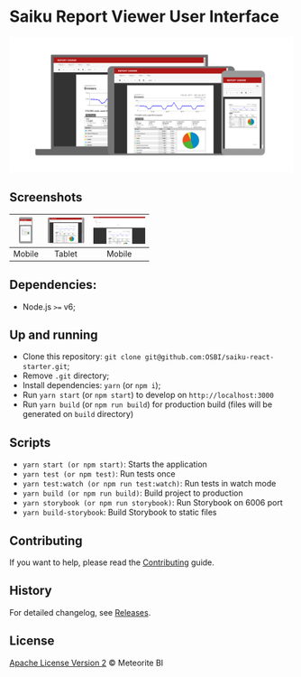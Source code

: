 # Saiku Report Viewer User Interface

![](./screenshots/demo-all.png)

## Screenshots

| <img height="48" src="./screenshots/demo-mobile.png"> | <img height="48" src="./screenshots/demo-tablet.png"> | <img height="48" src="./screenshots/demo-desktop.png"> |
| :---: | :---: | :---: |
| Mobile | Tablet | Mobile |

## Dependencies:

- Node.js `>=` v6;

## Up and running

- Clone this repository: `git clone git@github.com:OSBI/saiku-react-starter.git`;
- Remove `.git` directory;
- Install dependencies: `yarn` (or `npm i`);
- Run `yarn start` (or `npm start`) to develop on `http://localhost:3000`
- Run `yarn build` (or `npm run build`) for production build (files will be generated on `build` directory)

## Scripts

- `yarn start (or npm start)`: Starts the application
- `yarn test (or npm test)`: Run tests once
- `yarn test:watch (or npm run test:watch)`: Run tests in watch mode
- `yarn build (or npm run build)`: Build project to production
- `yarn storybook (or npm run storybook)`: Run Storybook on 6006 port
- `yarn build-storybook`: Build Storybook to static files

## Contributing

If you want to help, please read the [Contributing](https://github.com/OSBI/saiku-react-starter/blob/master/CONTRIBUTING.md) guide.

## History

For detailed changelog, see [Releases](https://github.com/OSBI/saiku-react-starter/releases).

## License

[Apache License Version 2](https://github.com/OSBI/saiku-react-starter/blob/master/LICENSE) © Meteorite BI
